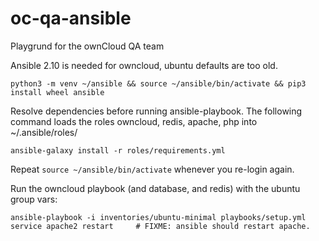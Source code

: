 # oc-qa-ansible
Playgrund for the ownCloud QA team

Ansible 2.10 is needed for owncloud, ubuntu defaults are too old.

`python3 -m venv ~/ansible && source ~/ansible/bin/activate && pip3 install wheel ansible`

Resolve dependencies before running ansible-playbook.
The following command loads the roles owncloud, redis, apache, php into ~/.ansible/roles/
```
ansible-galaxy install -r roles/requirements.yml
```

Repeat `source ~/ansible/bin/activate` whenever you re-login again.

Run the owncloud playbook (and database, and redis) with the ubuntu group vars:
```
ansible-playbook -i inventories/ubuntu-minimal playbooks/setup.yml
service apache2 restart		# FIXME: ansible should restart apache.
```

